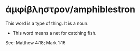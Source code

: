 # ἀμφίβληστρον/amphiblestron 

This word is a type of thing. It is a noun. 

* This word means a net for catching fish. 

See: Matthew 4:18; Mark 1:16
